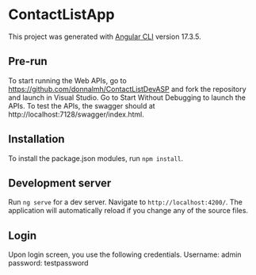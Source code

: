 # ContactListApp

This project was generated with [Angular CLI](https://github.com/angular/angular-cli) version 17.3.5.

## Pre-run
To start running the Web APIs, go to https://github.com/donnalmh/ContactListDevASP and fork the repository and launch in Visual Studio.
Go to Start Without Debugging to launch the APIs. To test the APIs, the swagger should at http://localhost:7128/swagger/index.html.

## Installation

To install the package.json modules, run `npm install`.

## Development server

Run `ng serve` for a dev server. Navigate to `http://localhost:4200/`. The application will automatically reload if you change any of the source files.

## Login

Upon login screen, you use the following credentials.
Username: admin
password: testpassword

